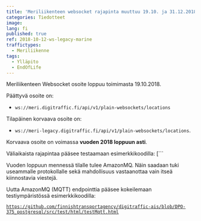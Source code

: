 ```yaml
---
title: 'Meriliikenteen websocket rajapinta muuttuu 19.10. ja 31.12.2018'
categories: Tiedotteet
image: 
lang: fi
published: true
ref: 2018-10-12-ws-legacy-marine
traffictypes:
  - Meriliikenne
tags:
  - Ylläpito
  - EndOfLife
---
```

Meriliikenteen Websocket osoite loppuu toimimasta 19.10.2018.

Päättyvä osoite on:
* `ws://meri.digitraffic.fi/api/v1/plain-websockets/locations`

Tilapäinen korvaava osoite on:
* `ws://meri-legacy.digitraffic.fi/api/v1/plain-websockets/locations`.

Korvaava osoite on voimassa **vuoden 2018 loppuun asti**.

Väliaikaista rajapintaa pääsee testaamaan esimerkkikoodilla:
[```

Vuoden loppuun mennessä tilalle tulee AmazonMQ.  Näin saadaan tuki useammalle protokollalle sekä mahdollisuus vastaanottaa vain itseä kiinnostavia viestejä.

Uutta AmazonMQ (MQTT) endpointtia pääsee kokeilemaan testiympäristössä esimerkkikoodilla:

[```https://github.com/finnishtransportagency/digitraffic-ais/blob/DPO-375_postgresql/src/test/html/testMqtt.html```](https://github.com/finnishtransportagency/digitraffic-ais/blob/DPO-375_postgresql/src/test/html/testMqtt.html)

